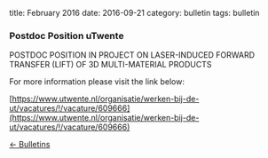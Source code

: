 title: February 2016 
date: 2016-09-21 
category: bulletin
tags: bulletin

###  Postdoc Position uTwente

POSTDOC POSITION IN PROJECT ON LASER-INDUCED FORWARD TRANSFER (LIFT) OF 3D MULTI-MATERIAL PRODUCTS

For more information please visit the link below:

[https://www.utwente.nl/organisatie/werken-bij-de-ut/vacatures/!/vacature/609666](https://www.utwente.nl/organisatie/werken-bij-de-ut/vacatures/!/vacature/609666)

[&larr; Bulletins](/4m-association/bulletin/index.html)